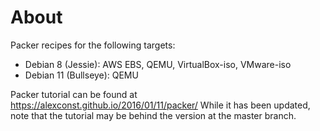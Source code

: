 # About

Packer recipes for the following targets:
- Debian 8 (Jessie): AWS EBS, QEMU, VirtualBox-iso, VMware-iso
- Debian 11 (Bullseye): QEMU

Packer tutorial can be found at https://alexconst.github.io/2016/01/11/packer/
While it has been updated, note that the tutorial may be behind the version at the master branch.


